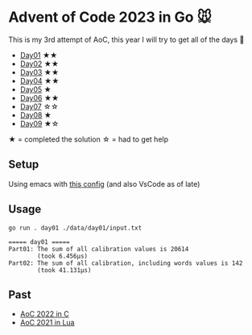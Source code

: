 # Advent of Code 2023 in Go 🐭

This is my 3rd attempt of AoC, this year I will try to get all of the days 🎄

- [Day01](./day01) ★★
- [Day02](./day02) ★★
- [Day03](./day03) ★★
- [Day04](./day04) ★★
- [Day05](./day05) ★ 
- [Day06](./day06) ★★
- [Day07](./day07) ☆☆
- [Day08](./day08) ★
- [Day09](./day09) ★☆

★ = completed the solution
☆ = had to get help


## Setup

Using emacs with [this config](https://gist.github.com/Aadv1k/2bd92889f3a10a5ffb6298b8fb7d04bf) (and also VsCode as of late)

## Usage

```shell
go run . day01 ./data/day01/input.txt
```

```
===== day01 =====
Part01: The sum of all calibration values is 20614
        (took 6.456µs)
Part02: The sum of all calibration, including words values is 142
        (took 41.131µs)
```


## Past 

- [AoC 2022 in C]( https://github.com/aadv1k/AdventOfC2022 )
- [AoC 2021 in Lua]( https://github.com/aadv1k/AdventOfLua2021 )
